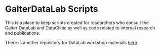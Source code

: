 # GalterDataLab Scripts

This is a place to keep scripts created for researchers who consult the Galter DataLab and DataClinic as well as code related to internal research and publications.

There is another repository for DataLab workshop materials [here](https://github.com/galterdatalab/galterdatalab.github.io).

